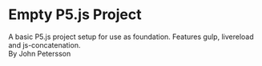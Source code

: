 # Empty P5.js Project
A basic P5.js project setup for use as foundation. Features gulp, livereload and js-concatenation. <br>
By John Petersson